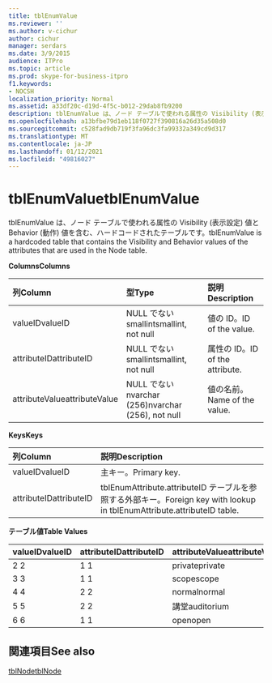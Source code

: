 ```yaml
---
title: tblEnumValue
ms.reviewer: ''
ms.author: v-cichur
author: cichur
manager: serdars
ms.date: 3/9/2015
audience: ITPro
ms.topic: article
ms.prod: skype-for-business-itpro
f1.keywords:
- NOCSH
localization_priority: Normal
ms.assetid: a33df20c-d19d-4f5c-b012-29dab8fb9200
description: tblEnumValue は、ノード テーブルで使われる属性の Visibility (表示設定) 値と Behavior (動作) 値を含む、ハードコードされたテーブルです。
ms.openlocfilehash: a13bfbe79d1eb118f0727f390816a26d35a508d0
ms.sourcegitcommit: c528fad9db719f3fa96dc3fa99332a349cd9d317
ms.translationtype: MT
ms.contentlocale: ja-JP
ms.lasthandoff: 01/12/2021
ms.locfileid: "49816027"
---
```

# <a name="tblenumvalue"></a><span data-ttu-id="e3880-103">tblEnumValue</span><span class="sxs-lookup"><span data-stu-id="e3880-103">tblEnumValue</span></span>
 
<span data-ttu-id="e3880-104">tblEnumValue は、ノード テーブルで使われる属性の Visibility (表示設定) 値と Behavior (動作) 値を含む、ハードコードされたテーブルです。</span><span class="sxs-lookup"><span data-stu-id="e3880-104">tblEnumValue is a hardcoded table that contains the Visibility and Behavior values of the attributes that are used in the Node table.</span></span>
  
<span data-ttu-id="e3880-105">**Columns**</span><span class="sxs-lookup"><span data-stu-id="e3880-105">**Columns**</span></span>

|<span data-ttu-id="e3880-106">**列**</span><span class="sxs-lookup"><span data-stu-id="e3880-106">**Column**</span></span>|<span data-ttu-id="e3880-107">**型**</span><span class="sxs-lookup"><span data-stu-id="e3880-107">**Type**</span></span>|<span data-ttu-id="e3880-108">**説明**</span><span class="sxs-lookup"><span data-stu-id="e3880-108">**Description**</span></span>|
|:-----|:-----|:-----|
|<span data-ttu-id="e3880-109">valueID</span><span class="sxs-lookup"><span data-stu-id="e3880-109">valueID</span></span>  <br/> |<span data-ttu-id="e3880-110">NULL でない smallint</span><span class="sxs-lookup"><span data-stu-id="e3880-110">smallint, not null</span></span>  <br/> |<span data-ttu-id="e3880-111">値の ID。</span><span class="sxs-lookup"><span data-stu-id="e3880-111">ID of the value.</span></span>  <br/> |
|<span data-ttu-id="e3880-112">attributeID</span><span class="sxs-lookup"><span data-stu-id="e3880-112">attributeID</span></span>  <br/> |<span data-ttu-id="e3880-113">NULL でない smallint</span><span class="sxs-lookup"><span data-stu-id="e3880-113">smallint, not null</span></span>  <br/> |<span data-ttu-id="e3880-114">属性の ID。</span><span class="sxs-lookup"><span data-stu-id="e3880-114">ID of the attribute.</span></span>  <br/> |
|<span data-ttu-id="e3880-115">attributeValue</span><span class="sxs-lookup"><span data-stu-id="e3880-115">attributeValue</span></span>  <br/> |<span data-ttu-id="e3880-116">NULL でない nvarchar (256)</span><span class="sxs-lookup"><span data-stu-id="e3880-116">nvarchar (256), not null</span></span>  <br/> |<span data-ttu-id="e3880-117">値の名前。</span><span class="sxs-lookup"><span data-stu-id="e3880-117">Name of the value.</span></span>  <br/> |
   
<span data-ttu-id="e3880-118">**Keys**</span><span class="sxs-lookup"><span data-stu-id="e3880-118">**Keys**</span></span>

|<span data-ttu-id="e3880-119">**列**</span><span class="sxs-lookup"><span data-stu-id="e3880-119">**Column**</span></span>|<span data-ttu-id="e3880-120">**説明**</span><span class="sxs-lookup"><span data-stu-id="e3880-120">**Description**</span></span>|
|:-----|:-----|
|<span data-ttu-id="e3880-121">valueID</span><span class="sxs-lookup"><span data-stu-id="e3880-121">valueID</span></span>  <br/> |<span data-ttu-id="e3880-122">主キー。</span><span class="sxs-lookup"><span data-stu-id="e3880-122">Primary key.</span></span>  <br/> |
|<span data-ttu-id="e3880-123">attributeID</span><span class="sxs-lookup"><span data-stu-id="e3880-123">attributeID</span></span>  <br/> |<span data-ttu-id="e3880-124">tblEnumAttribute.attributeID テーブルを参照する外部キー。</span><span class="sxs-lookup"><span data-stu-id="e3880-124">Foreign key with lookup in tblEnumAttribute.attributeID table.</span></span>  <br/> |
   
<span data-ttu-id="e3880-125">**テーブル値**</span><span class="sxs-lookup"><span data-stu-id="e3880-125">**Table Values**</span></span>

|<span data-ttu-id="e3880-126">**valueID**</span><span class="sxs-lookup"><span data-stu-id="e3880-126">**valueID**</span></span>|<span data-ttu-id="e3880-127">**attributeID**</span><span class="sxs-lookup"><span data-stu-id="e3880-127">**attributeID**</span></span>|<span data-ttu-id="e3880-128">**attributeValue**</span><span class="sxs-lookup"><span data-stu-id="e3880-128">**attributeValue**</span></span>|
|:-----|:-----|:-----|
|<span data-ttu-id="e3880-129">2 </span><span class="sxs-lookup"><span data-stu-id="e3880-129">2</span></span>  <br/> |<span data-ttu-id="e3880-130">1 </span><span class="sxs-lookup"><span data-stu-id="e3880-130">1</span></span>  <br/> |<span data-ttu-id="e3880-131">private</span><span class="sxs-lookup"><span data-stu-id="e3880-131">private</span></span>  <br/> |
|<span data-ttu-id="e3880-132">3 </span><span class="sxs-lookup"><span data-stu-id="e3880-132">3</span></span>  <br/> |<span data-ttu-id="e3880-133">1 </span><span class="sxs-lookup"><span data-stu-id="e3880-133">1</span></span>  <br/> |<span data-ttu-id="e3880-134">scope</span><span class="sxs-lookup"><span data-stu-id="e3880-134">scope</span></span>  <br/> |
|<span data-ttu-id="e3880-135">4 </span><span class="sxs-lookup"><span data-stu-id="e3880-135">4</span></span>  <br/> |<span data-ttu-id="e3880-136">2 </span><span class="sxs-lookup"><span data-stu-id="e3880-136">2</span></span>  <br/> |<span data-ttu-id="e3880-137">normal</span><span class="sxs-lookup"><span data-stu-id="e3880-137">normal</span></span>  <br/> |
|<span data-ttu-id="e3880-138">5 </span><span class="sxs-lookup"><span data-stu-id="e3880-138">5</span></span>  <br/> |<span data-ttu-id="e3880-139">2 </span><span class="sxs-lookup"><span data-stu-id="e3880-139">2</span></span>  <br/> |<span data-ttu-id="e3880-140">講堂</span><span class="sxs-lookup"><span data-stu-id="e3880-140">auditorium</span></span>  <br/> |
|<span data-ttu-id="e3880-141">6 </span><span class="sxs-lookup"><span data-stu-id="e3880-141">6</span></span>  <br/> |<span data-ttu-id="e3880-142">1 </span><span class="sxs-lookup"><span data-stu-id="e3880-142">1</span></span>  <br/> |<span data-ttu-id="e3880-143">open</span><span class="sxs-lookup"><span data-stu-id="e3880-143">open</span></span>  <br/> |
   
## <a name="see-also"></a><span data-ttu-id="e3880-144">関連項目</span><span class="sxs-lookup"><span data-stu-id="e3880-144">See also</span></span>

[<span data-ttu-id="e3880-145">tblNode</span><span class="sxs-lookup"><span data-stu-id="e3880-145">tblNode</span></span>](tblnode.md)
